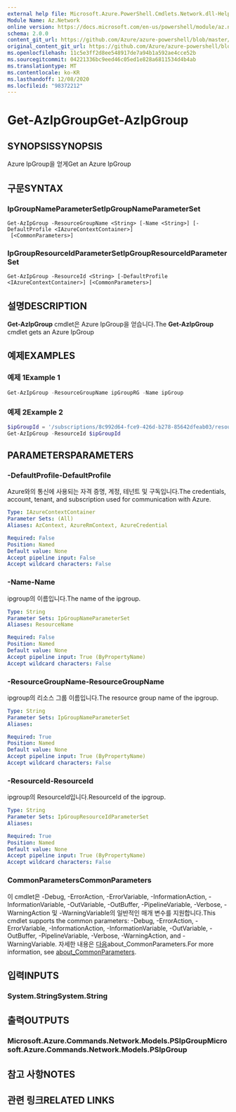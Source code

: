 ```yaml
---
external help file: Microsoft.Azure.PowerShell.Cmdlets.Network.dll-Help.xml
Module Name: Az.Network
online version: https://docs.microsoft.com/en-us/powershell/module/az.network/get-azipgroup
schema: 2.0.0
content_git_url: https://github.com/Azure/azure-powershell/blob/master/src/Network/Network/help/Get-AzIpGroup.md
original_content_git_url: https://github.com/Azure/azure-powershell/blob/master/src/Network/Network/help/Get-AzIpGroup.md
ms.openlocfilehash: 11c5e3ff2d8ee548917de7a94b1a592ae4cce52b
ms.sourcegitcommit: 04221336bc9eed46c05ed1e828a6811534d4b4ab
ms.translationtype: MT
ms.contentlocale: ko-KR
ms.lasthandoff: 12/08/2020
ms.locfileid: "98372212"
---
```

# <span data-ttu-id="dbef9-101">Get-AzIpGroup</span><span class="sxs-lookup"><span data-stu-id="dbef9-101">Get-AzIpGroup</span></span>

## <span data-ttu-id="dbef9-102">SYNOPSIS</span><span class="sxs-lookup"><span data-stu-id="dbef9-102">SYNOPSIS</span></span>
<span data-ttu-id="dbef9-103">Azure IpGroup을 얻게</span><span class="sxs-lookup"><span data-stu-id="dbef9-103">Get an Azure IpGroup</span></span>

## <span data-ttu-id="dbef9-104">구문</span><span class="sxs-lookup"><span data-stu-id="dbef9-104">SYNTAX</span></span>

### <span data-ttu-id="dbef9-105">IpGroupNameParameterSet</span><span class="sxs-lookup"><span data-stu-id="dbef9-105">IpGroupNameParameterSet</span></span>
```
Get-AzIpGroup -ResourceGroupName <String> [-Name <String>] [-DefaultProfile <IAzureContextContainer>]
 [<CommonParameters>]
```

### <span data-ttu-id="dbef9-106">IpGroupResourceIdParameterSet</span><span class="sxs-lookup"><span data-stu-id="dbef9-106">IpGroupResourceIdParameterSet</span></span>
```
Get-AzIpGroup -ResourceId <String> [-DefaultProfile <IAzureContextContainer>] [<CommonParameters>]
```

## <span data-ttu-id="dbef9-107">설명</span><span class="sxs-lookup"><span data-stu-id="dbef9-107">DESCRIPTION</span></span>
<span data-ttu-id="dbef9-108">**Get-AzIpGroup** cmdlet은 Azure IpGroup을 얻습니다.</span><span class="sxs-lookup"><span data-stu-id="dbef9-108">The **Get-AzIpGroup** cmdlet gets an Azure IpGroup</span></span>

## <span data-ttu-id="dbef9-109">예제</span><span class="sxs-lookup"><span data-stu-id="dbef9-109">EXAMPLES</span></span>

### <span data-ttu-id="dbef9-110">예제 1</span><span class="sxs-lookup"><span data-stu-id="dbef9-110">Example 1</span></span>
```powershell
Get-AzIpGroup -ResourceGroupName ipGroupRG -Name ipGroup
```

### <span data-ttu-id="dbef9-111">예제 2</span><span class="sxs-lookup"><span data-stu-id="dbef9-111">Example 2</span></span>
```powershell
$ipGroupId = '/subscriptions/8c992d64-fce9-426d-b278-85642dfeab03/resourceGroups/ipGroupRG/providers/Microsoft.Network/ipGroups/ipGroup'
Get-AzIpGroup -ResourceId $ipGroupId
```

## <span data-ttu-id="dbef9-112">PARAMETERS</span><span class="sxs-lookup"><span data-stu-id="dbef9-112">PARAMETERS</span></span>

### <span data-ttu-id="dbef9-113">-DefaultProfile</span><span class="sxs-lookup"><span data-stu-id="dbef9-113">-DefaultProfile</span></span>
<span data-ttu-id="dbef9-114">Azure와의 통신에 사용되는 자격 증명, 계정, 테넌트 및 구독입니다.</span><span class="sxs-lookup"><span data-stu-id="dbef9-114">The credentials, account, tenant, and subscription used for communication with Azure.</span></span>

```yaml
Type: IAzureContextContainer
Parameter Sets: (All)
Aliases: AzContext, AzureRmContext, AzureCredential

Required: False
Position: Named
Default value: None
Accept pipeline input: False
Accept wildcard characters: False
```

### <span data-ttu-id="dbef9-115">-Name</span><span class="sxs-lookup"><span data-stu-id="dbef9-115">-Name</span></span>
<span data-ttu-id="dbef9-116">ipgroup의 이름입니다.</span><span class="sxs-lookup"><span data-stu-id="dbef9-116">The name of the ipgroup.</span></span>

```yaml
Type: String
Parameter Sets: IpGroupNameParameterSet
Aliases: ResourceName

Required: False
Position: Named
Default value: None
Accept pipeline input: True (ByPropertyName)
Accept wildcard characters: False
```

### <span data-ttu-id="dbef9-117">-ResourceGroupName</span><span class="sxs-lookup"><span data-stu-id="dbef9-117">-ResourceGroupName</span></span>
<span data-ttu-id="dbef9-118">ipgroup의 리소스 그룹 이름입니다.</span><span class="sxs-lookup"><span data-stu-id="dbef9-118">The resource group name of the ipgroup.</span></span>

```yaml
Type: String
Parameter Sets: IpGroupNameParameterSet
Aliases:

Required: True
Position: Named
Default value: None
Accept pipeline input: True (ByPropertyName)
Accept wildcard characters: False
```

### <span data-ttu-id="dbef9-119">-ResourceId</span><span class="sxs-lookup"><span data-stu-id="dbef9-119">-ResourceId</span></span>
<span data-ttu-id="dbef9-120">ipgroup의 ResourceId입니다.</span><span class="sxs-lookup"><span data-stu-id="dbef9-120">ResourceId of the ipgroup.</span></span>

```yaml
Type: String
Parameter Sets: IpGroupResourceIdParameterSet
Aliases:

Required: True
Position: Named
Default value: None
Accept pipeline input: True (ByPropertyName)
Accept wildcard characters: False
```

### <span data-ttu-id="dbef9-121">CommonParameters</span><span class="sxs-lookup"><span data-stu-id="dbef9-121">CommonParameters</span></span>
<span data-ttu-id="dbef9-122">이 cmdlet은 -Debug, -ErrorAction, -ErrorVariable, -InformationAction, -InformationVariable, -OutVariable, -OutBuffer, -PipelineVariable, -Verbose, -WarningAction 및 -WarningVariable의 일반적인 매개 변수를 지원합니다.</span><span class="sxs-lookup"><span data-stu-id="dbef9-122">This cmdlet supports the common parameters: -Debug, -ErrorAction, -ErrorVariable, -InformationAction, -InformationVariable, -OutVariable, -OutBuffer, -PipelineVariable, -Verbose, -WarningAction, and -WarningVariable.</span></span> <span data-ttu-id="dbef9-123">자세한 내용은 [다음](http://go.microsoft.com/fwlink/?LinkID=113216)about_CommonParameters.</span><span class="sxs-lookup"><span data-stu-id="dbef9-123">For more information, see [about_CommonParameters](http://go.microsoft.com/fwlink/?LinkID=113216).</span></span>

## <span data-ttu-id="dbef9-124">입력</span><span class="sxs-lookup"><span data-stu-id="dbef9-124">INPUTS</span></span>

### <span data-ttu-id="dbef9-125">System.String</span><span class="sxs-lookup"><span data-stu-id="dbef9-125">System.String</span></span>

## <span data-ttu-id="dbef9-126">출력</span><span class="sxs-lookup"><span data-stu-id="dbef9-126">OUTPUTS</span></span>

### <span data-ttu-id="dbef9-127">Microsoft.Azure.Commands.Network.Models.PSIpGroup</span><span class="sxs-lookup"><span data-stu-id="dbef9-127">Microsoft.Azure.Commands.Network.Models.PSIpGroup</span></span>

## <span data-ttu-id="dbef9-128">참고 사항</span><span class="sxs-lookup"><span data-stu-id="dbef9-128">NOTES</span></span>

## <span data-ttu-id="dbef9-129">관련 링크</span><span class="sxs-lookup"><span data-stu-id="dbef9-129">RELATED LINKS</span></span>
